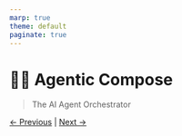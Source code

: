```yaml
---
marp: true
theme: default
paginate: true
---
```

# 🐙🤖 Agentic Compose
> The AI Agent Orchestrator

[← Previous](agent-2-agent-protocol.md) | [Next →](conversational-memory.md)
